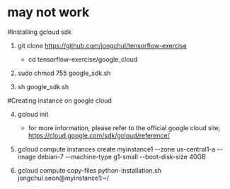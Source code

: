 # may not work

#Installing gcloud sdk 

 1. git clone https://github.com/jongchul/tensorflow-exercise
    - cd tensorflow-exercise/google_cloud 
 
 2. sudo chmod 755 google_sdk.sh 

 3. sh google_sdk.sh
 
 
 #Creating instance on google cloud

 4. gcloud init
    - for more information, please refer to the official google cloud site, https://cloud.google.com/sdk/gcloud/reference/

 5. gcloud compute instances create myinstance1 --zone us-central1-a --image debian-7 --machine-type g1-small --boot-disk-size 40GB

 6. gcloud compute copy-files python-installation.sh jongchul.seon@myinstance1:~/




